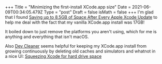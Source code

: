 +++
Title = "Minimizing the first-install XCode.app size"
Date = 2021-06-09T00:34:05.479Z
Type = "post"
Draft = false
isMath = false
+++
I'm glad that I found [Saving up to 8.5GB of Space After Every Apple Xcode Update](https://macperformanceguide.com/blog/2016/20161031_1600-XCode-saving-space.html) to help me deal with the fact that my vanilla XCode.app install was 17GB!

It boiled down to just remove the platforms you aren't using, which for me is anything and everything that isn't macOS.

Also [Dev Cleaner]() seems helpful for keeping my XCode.app install from growing continuously by deleting old caches and simulators and whatnot in a nice UI: [Squeezing Xcode for hard drive space](https://medium.com/flawless-app-stories/saving-space-as-an-ios-developer-c09f5b6af395)
